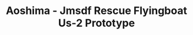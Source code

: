 ---
layout: product
title: "Aoshima - Jmsdf Rescue Flyingboat Us-2 Prototype"
price: "TBA" 
desc: "N/A"
img_path: "/assets/img/AO57629.jpg"
brand: "N/A"
available: false
special_offer: false
new: false
soon: false
cat: "010000"
subcat: "013700"
subsubcat: "0N/A"
sifra: "AO57629"
popular: true
---